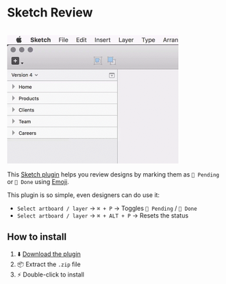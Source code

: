 # Sketch Review

<br/>

<img src="demo.gif" width="400" height="300" />

<br/>

This [Sketch plugin](https://www.sketchapp.com) helps you review designs by marking them as `🔴 Pending` or `🔵 Done` using [Emoji](http://emojipedia.org). 

This plugin is so simple, even designers can do use it:

- `Select artboard / layer` → `⌘ + P` → Toggles `🔴 Pending` / `🔵 Done`
- `Select artboard / layer` → `⌘ + ALT + P` → Resets the status


## How to install

1. ⬇️ [Download the plugin](https://github.com/marcelinollano/sketch-review/releases/download/1.0/review.sketchplugin.zip)
2. 📦 Extract the `.zip` file
3. ⚡️ Double-click to install
